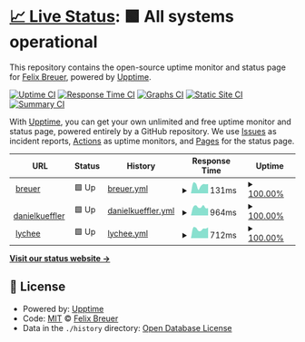# [📈 Live Status](https://breuer.dev): <!--live status--> **🟩 All systems operational**

This repository contains the open-source uptime monitor and status page for [Felix Breuer](https://breuer.dev), powered by [Upptime](https://github.com/upptime/upptime).

[![Uptime CI](https://github.com/breuerfelix/upptime/workflows/Uptime%20CI/badge.svg)](https://github.com/breuerfelix/upptime/actions?query=workflow%3A%22Uptime+CI%22)
[![Response Time CI](https://github.com/breuerfelix/upptime/workflows/Response%20Time%20CI/badge.svg)](https://github.com/breuerfelix/upptime/actions?query=workflow%3A%22Response+Time+CI%22)
[![Graphs CI](https://github.com/breuerfelix/upptime/workflows/Graphs%20CI/badge.svg)](https://github.com/breuerfelix/upptime/actions?query=workflow%3A%22Graphs+CI%22)
[![Static Site CI](https://github.com/breuerfelix/upptime/workflows/Static%20Site%20CI/badge.svg)](https://github.com/breuerfelix/upptime/actions?query=workflow%3A%22Static+Site+CI%22)
[![Summary CI](https://github.com/breuerfelix/upptime/workflows/Summary%20CI/badge.svg)](https://github.com/breuerfelix/upptime/actions?query=workflow%3A%22Summary+CI%22)

With [Upptime](https://upptime.js.org), you can get your own unlimited and free uptime monitor and status page, powered entirely by a GitHub repository. We use [Issues](https://github.com/breuerfelix/upptime/issues) as incident reports, [Actions](https://github.com/breuerfelix/upptime/actions) as uptime monitors, and [Pages](https://breuer.dev) for the status page.

<!--start: status pages-->
<!-- This summary is generated by Upptime (https://github.com/upptime/upptime) -->
<!-- Do not edit this manually, your changes will be overwritten -->
<!-- prettier-ignore -->
| URL | Status | History | Response Time | Uptime |
| --- | ------ | ------- | ------------- | ------ |
| <img alt="" src="https://icons.duckduckgo.com/ip3/breuer.dev.ico" height="13"> [breuer](https://breuer.dev) | 🟩 Up | [breuer.yml](https://github.com/breuerfelix/upptime/commits/HEAD/history/breuer.yml) | <details><summary><img alt="Response time graph" src="./graphs/breuer/response-time-week.png" height="20"> 131ms</summary><br><a href="https://breuerfelix.github.io/upptime/history/breuer"><img alt="Response time 141" src="https://img.shields.io/endpoint?url=https%3A%2F%2Fraw.githubusercontent.com%2Fbreuerfelix%2Fupptime%2FHEAD%2Fapi%2Fbreuer%2Fresponse-time.json"></a><br><a href="https://breuerfelix.github.io/upptime/history/breuer"><img alt="24-hour response time 85" src="https://img.shields.io/endpoint?url=https%3A%2F%2Fraw.githubusercontent.com%2Fbreuerfelix%2Fupptime%2FHEAD%2Fapi%2Fbreuer%2Fresponse-time-day.json"></a><br><a href="https://breuerfelix.github.io/upptime/history/breuer"><img alt="7-day response time 131" src="https://img.shields.io/endpoint?url=https%3A%2F%2Fraw.githubusercontent.com%2Fbreuerfelix%2Fupptime%2FHEAD%2Fapi%2Fbreuer%2Fresponse-time-week.json"></a><br><a href="https://breuerfelix.github.io/upptime/history/breuer"><img alt="30-day response time 141" src="https://img.shields.io/endpoint?url=https%3A%2F%2Fraw.githubusercontent.com%2Fbreuerfelix%2Fupptime%2FHEAD%2Fapi%2Fbreuer%2Fresponse-time-month.json"></a><br><a href="https://breuerfelix.github.io/upptime/history/breuer"><img alt="1-year response time 141" src="https://img.shields.io/endpoint?url=https%3A%2F%2Fraw.githubusercontent.com%2Fbreuerfelix%2Fupptime%2FHEAD%2Fapi%2Fbreuer%2Fresponse-time-year.json"></a></details> | <details><summary><a href="https://breuerfelix.github.io/upptime/history/breuer">100.00%</a></summary><a href="https://breuerfelix.github.io/upptime/history/breuer"><img alt="All-time uptime 100.00%" src="https://img.shields.io/endpoint?url=https%3A%2F%2Fraw.githubusercontent.com%2Fbreuerfelix%2Fupptime%2FHEAD%2Fapi%2Fbreuer%2Fuptime.json"></a><br><a href="https://breuerfelix.github.io/upptime/history/breuer"><img alt="24-hour uptime 100.00%" src="https://img.shields.io/endpoint?url=https%3A%2F%2Fraw.githubusercontent.com%2Fbreuerfelix%2Fupptime%2FHEAD%2Fapi%2Fbreuer%2Fuptime-day.json"></a><br><a href="https://breuerfelix.github.io/upptime/history/breuer"><img alt="7-day uptime 100.00%" src="https://img.shields.io/endpoint?url=https%3A%2F%2Fraw.githubusercontent.com%2Fbreuerfelix%2Fupptime%2FHEAD%2Fapi%2Fbreuer%2Fuptime-week.json"></a><br><a href="https://breuerfelix.github.io/upptime/history/breuer"><img alt="30-day uptime 100.00%" src="https://img.shields.io/endpoint?url=https%3A%2F%2Fraw.githubusercontent.com%2Fbreuerfelix%2Fupptime%2FHEAD%2Fapi%2Fbreuer%2Fuptime-month.json"></a><br><a href="https://breuerfelix.github.io/upptime/history/breuer"><img alt="1-year uptime 100.00%" src="https://img.shields.io/endpoint?url=https%3A%2F%2Fraw.githubusercontent.com%2Fbreuerfelix%2Fupptime%2FHEAD%2Fapi%2Fbreuer%2Fuptime-year.json"></a></details>
| <img alt="" src="https://icons.duckduckgo.com/ip3/danielkueffler.de.ico" height="13"> [danielkueffler](https://danielkueffler.de) | 🟩 Up | [danielkueffler.yml](https://github.com/breuerfelix/upptime/commits/HEAD/history/danielkueffler.yml) | <details><summary><img alt="Response time graph" src="./graphs/danielkueffler/response-time-week.png" height="20"> 964ms</summary><br><a href="https://breuerfelix.github.io/upptime/history/danielkueffler"><img alt="Response time 968" src="https://img.shields.io/endpoint?url=https%3A%2F%2Fraw.githubusercontent.com%2Fbreuerfelix%2Fupptime%2FHEAD%2Fapi%2Fdanielkueffler%2Fresponse-time.json"></a><br><a href="https://breuerfelix.github.io/upptime/history/danielkueffler"><img alt="24-hour response time 661" src="https://img.shields.io/endpoint?url=https%3A%2F%2Fraw.githubusercontent.com%2Fbreuerfelix%2Fupptime%2FHEAD%2Fapi%2Fdanielkueffler%2Fresponse-time-day.json"></a><br><a href="https://breuerfelix.github.io/upptime/history/danielkueffler"><img alt="7-day response time 964" src="https://img.shields.io/endpoint?url=https%3A%2F%2Fraw.githubusercontent.com%2Fbreuerfelix%2Fupptime%2FHEAD%2Fapi%2Fdanielkueffler%2Fresponse-time-week.json"></a><br><a href="https://breuerfelix.github.io/upptime/history/danielkueffler"><img alt="30-day response time 968" src="https://img.shields.io/endpoint?url=https%3A%2F%2Fraw.githubusercontent.com%2Fbreuerfelix%2Fupptime%2FHEAD%2Fapi%2Fdanielkueffler%2Fresponse-time-month.json"></a><br><a href="https://breuerfelix.github.io/upptime/history/danielkueffler"><img alt="1-year response time 968" src="https://img.shields.io/endpoint?url=https%3A%2F%2Fraw.githubusercontent.com%2Fbreuerfelix%2Fupptime%2FHEAD%2Fapi%2Fdanielkueffler%2Fresponse-time-year.json"></a></details> | <details><summary><a href="https://breuerfelix.github.io/upptime/history/danielkueffler">100.00%</a></summary><a href="https://breuerfelix.github.io/upptime/history/danielkueffler"><img alt="All-time uptime 100.00%" src="https://img.shields.io/endpoint?url=https%3A%2F%2Fraw.githubusercontent.com%2Fbreuerfelix%2Fupptime%2FHEAD%2Fapi%2Fdanielkueffler%2Fuptime.json"></a><br><a href="https://breuerfelix.github.io/upptime/history/danielkueffler"><img alt="24-hour uptime 100.00%" src="https://img.shields.io/endpoint?url=https%3A%2F%2Fraw.githubusercontent.com%2Fbreuerfelix%2Fupptime%2FHEAD%2Fapi%2Fdanielkueffler%2Fuptime-day.json"></a><br><a href="https://breuerfelix.github.io/upptime/history/danielkueffler"><img alt="7-day uptime 100.00%" src="https://img.shields.io/endpoint?url=https%3A%2F%2Fraw.githubusercontent.com%2Fbreuerfelix%2Fupptime%2FHEAD%2Fapi%2Fdanielkueffler%2Fuptime-week.json"></a><br><a href="https://breuerfelix.github.io/upptime/history/danielkueffler"><img alt="30-day uptime 100.00%" src="https://img.shields.io/endpoint?url=https%3A%2F%2Fraw.githubusercontent.com%2Fbreuerfelix%2Fupptime%2FHEAD%2Fapi%2Fdanielkueffler%2Fuptime-month.json"></a><br><a href="https://breuerfelix.github.io/upptime/history/danielkueffler"><img alt="1-year uptime 100.00%" src="https://img.shields.io/endpoint?url=https%3A%2F%2Fraw.githubusercontent.com%2Fbreuerfelix%2Fupptime%2FHEAD%2Fapi%2Fdanielkueffler%2Fuptime-year.json"></a></details>
| <img alt="" src="https://icons.duckduckgo.com/ip3/photos.felixbreuer.me.ico" height="13"> [lychee](https://photos.felixbreuer.me) | 🟩 Up | [lychee.yml](https://github.com/breuerfelix/upptime/commits/HEAD/history/lychee.yml) | <details><summary><img alt="Response time graph" src="./graphs/lychee/response-time-week.png" height="20"> 712ms</summary><br><a href="https://breuerfelix.github.io/upptime/history/lychee"><img alt="Response time 742" src="https://img.shields.io/endpoint?url=https%3A%2F%2Fraw.githubusercontent.com%2Fbreuerfelix%2Fupptime%2FHEAD%2Fapi%2Flychee%2Fresponse-time.json"></a><br><a href="https://breuerfelix.github.io/upptime/history/lychee"><img alt="24-hour response time 727" src="https://img.shields.io/endpoint?url=https%3A%2F%2Fraw.githubusercontent.com%2Fbreuerfelix%2Fupptime%2FHEAD%2Fapi%2Flychee%2Fresponse-time-day.json"></a><br><a href="https://breuerfelix.github.io/upptime/history/lychee"><img alt="7-day response time 712" src="https://img.shields.io/endpoint?url=https%3A%2F%2Fraw.githubusercontent.com%2Fbreuerfelix%2Fupptime%2FHEAD%2Fapi%2Flychee%2Fresponse-time-week.json"></a><br><a href="https://breuerfelix.github.io/upptime/history/lychee"><img alt="30-day response time 742" src="https://img.shields.io/endpoint?url=https%3A%2F%2Fraw.githubusercontent.com%2Fbreuerfelix%2Fupptime%2FHEAD%2Fapi%2Flychee%2Fresponse-time-month.json"></a><br><a href="https://breuerfelix.github.io/upptime/history/lychee"><img alt="1-year response time 742" src="https://img.shields.io/endpoint?url=https%3A%2F%2Fraw.githubusercontent.com%2Fbreuerfelix%2Fupptime%2FHEAD%2Fapi%2Flychee%2Fresponse-time-year.json"></a></details> | <details><summary><a href="https://breuerfelix.github.io/upptime/history/lychee">100.00%</a></summary><a href="https://breuerfelix.github.io/upptime/history/lychee"><img alt="All-time uptime 100.00%" src="https://img.shields.io/endpoint?url=https%3A%2F%2Fraw.githubusercontent.com%2Fbreuerfelix%2Fupptime%2FHEAD%2Fapi%2Flychee%2Fuptime.json"></a><br><a href="https://breuerfelix.github.io/upptime/history/lychee"><img alt="24-hour uptime 100.00%" src="https://img.shields.io/endpoint?url=https%3A%2F%2Fraw.githubusercontent.com%2Fbreuerfelix%2Fupptime%2FHEAD%2Fapi%2Flychee%2Fuptime-day.json"></a><br><a href="https://breuerfelix.github.io/upptime/history/lychee"><img alt="7-day uptime 100.00%" src="https://img.shields.io/endpoint?url=https%3A%2F%2Fraw.githubusercontent.com%2Fbreuerfelix%2Fupptime%2FHEAD%2Fapi%2Flychee%2Fuptime-week.json"></a><br><a href="https://breuerfelix.github.io/upptime/history/lychee"><img alt="30-day uptime 100.00%" src="https://img.shields.io/endpoint?url=https%3A%2F%2Fraw.githubusercontent.com%2Fbreuerfelix%2Fupptime%2FHEAD%2Fapi%2Flychee%2Fuptime-month.json"></a><br><a href="https://breuerfelix.github.io/upptime/history/lychee"><img alt="1-year uptime 100.00%" src="https://img.shields.io/endpoint?url=https%3A%2F%2Fraw.githubusercontent.com%2Fbreuerfelix%2Fupptime%2FHEAD%2Fapi%2Flychee%2Fuptime-year.json"></a></details>

<!--end: status pages-->

[**Visit our status website →**](https://breuer.dev)

## 📄 License

- Powered by: [Upptime](https://github.com/upptime/upptime)
- Code: [MIT](./LICENSE) © [Felix Breuer](https://breuer.dev)
- Data in the `./history` directory: [Open Database License](https://opendatacommons.org/licenses/odbl/1-0/)
